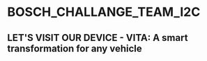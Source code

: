 # BOSCH_CHALLANGE_TEAM_I2C
## LET'S VISIT OUR DEVICE - VITA: A smart transformation for any vehicle

